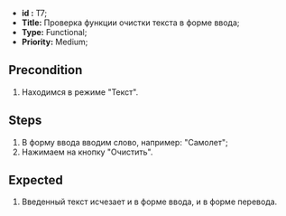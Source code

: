  - **id :** T7;
 - **Title:** Проверка функции очистки текста в форме ввода;
 - **Type:** Functional;
 - **Priority:** Medium;

## Precondition

1. Находимся в режиме "Текст".

## Steps

1. В форму ввода вводим слово, например: "Самолет";
2. Нажимаем на кнопку "Очистить".
 
## Expected
  
1. Введенный текст исчезает и в форме ввода, и в форме перевода.